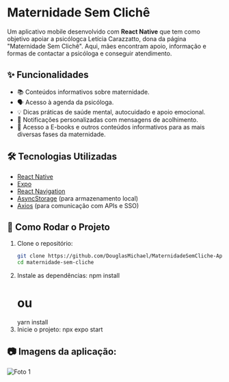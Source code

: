 # Maternidade Sem Clichê

Um aplicativo mobile desenvolvido com **React Native** que tem como objetivo apoiar a psicólogca Letícia Carazzatto, dona da página "Maternidade Sem Clichê". Aqui, mães encontram apoio, informação e formas de contactar a psicóloga e conseguir atendimento.

## ✨ Funcionalidades

- 📚 Conteúdos informativos sobre maternidade.
- 🗣️ Acesso à agenda da psicóloga.
- 💡 Dicas práticas de saúde mental, autocuidado e apoio emocional.
- 🔔 Notificações personalizadas com mensagens de acolhimento.
- 🌙 Acesso a E-books e outros conteúdos informativos para as mais diversas fases da maternidade.

## 🛠️ Tecnologias Utilizadas

- [React Native](https://reactnative.dev/)
- [Expo](https://expo.dev/)
- [React Navigation](https://reactnavigation.org/)
- [AsyncStorage](https://react-native-async-storage.github.io/async-storage/) (para armazenamento local)
- [Axios](https://axios-http.com/) (para comunicação com APIs e SSO)

## 🚀 Como Rodar o Projeto

1. Clone o repositório:
   ```bash
   git clone https://github.com/DouglasMichael/MaternidadeSemCliche-App.git
   cd maternidade-sem-cliche
2. Instale as dependências:
   npm install
   # ou
   yarn install
3. Inicie o projeto:
   npx expo start

## 📷 Imagens da aplicação:

![Foto 1](https://github.com/DouglasMichael/MaternidadeSemCliche-App/blob/master/Fotos%20da%20aplica%C3%A7%C3%A3o.png)
